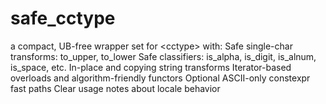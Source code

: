 # safe_cctype
a compact, UB-free wrapper set for &lt;cctype> with:  Safe single-char transforms: to_upper, to_lower  Safe classifiers: is_alpha, is_digit, is_alnum, is_space, etc.  In-place and copying string transforms  Iterator-based overloads and algorithm-friendly functors  Optional ASCII-only constexpr fast paths  Clear usage notes about locale behavior
